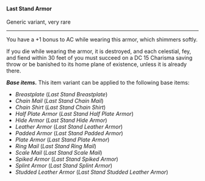 #### Last Stand Armor

Generic variant, very rare

---

You have a +1 bonus to AC while wearing this armor, which shimmers softly.

If you die while wearing the armor, it is destroyed, and each celestial, fey, and fiend within 30 feet of you must succeed on a DC 15 Charisma saving throw or be banished to its home plane of existence, unless it is already there.

***Base items.*** This item variant can be applied to the following base items:

- *Breastplate* (*Last Stand Breastplate*)
- *Chain Mail* (*Last Stand Chain Mail*)
- *Chain Shirt* (*Last Stand Chain Shirt*)
- *Half Plate Armor* (*Last Stand Half Plate Armor*)
- *Hide Armor* (*Last Stand Hide Armor*)
- *Leather Armor* (*Last Stand Leather Armor*)
- *Padded Armor* (*Last Stand Padded Armor*)
- *Plate Armor* (*Last Stand Plate Armor*)
- *Ring Mail* (*Last Stand Ring Mail*)
- *Scale Mail* (*Last Stand Scale Mail*)
- *Spiked Armor* (*Last Stand Spiked Armor*)
- *Splint Armor* (*Last Stand Splint Armor*)
- *Studded Leather Armor* (*Last Stand Studded Leather Armor*)